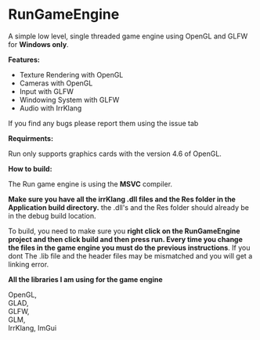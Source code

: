 # RunGameEngine

A simple low level, single threaded game engine using OpenGL and GLFW for **Windows only**.

**Features:**

- Texture Rendering with OpenGL
- Cameras with OpenGL
- Input with GLFW
- Windowing System with GLFW
- Audio with IrrKlang

If you find any bugs please report them using the issue tab

**Requirments:**

Run only supports graphics cards with the version 4.6 of OpenGL.


**How to build:**

The Run game engine is using the **MSVC** compiler.

**Make sure you have all the irrKlang .dll files and the Res folder in the Application build directory.** the .dll's and the Res folder should already be in the debug build location.

To build, you need to make sure you **right click on the RunGameEngine project and then click build and then press run. Every time you change the files in the game engine you must do the previous instructions**. If you dont The .lib file and the header files may be mismatched and you will get a linking error.

**All the libraries I am using for the game engine**

OpenGL,   
GLAD,   
GLFW,   
GLM,    
IrrKlang,
ImGui
